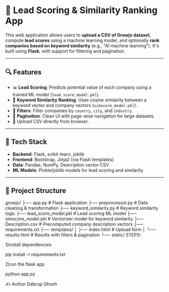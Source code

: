 # 🚀 Lead Scoring & Similarity Ranking App

This web application allows users to **upload a CSV of Growjo dataset**, compute **lead scores** using a machine learning model, and optionally **rank companies based on keyword similarity** (e.g., "AI machine learning"). It's built using **Flask**, with support for filtering and pagination.

---

## 🔍 Features

- 📊 **Lead Scoring**: Predicts potential value of each company using a trained ML model (`lead_score_model.pkl`).
- 🧠 **Keyword Similarity Ranking**: Uses cosine similarity between a keyword vector and company vectors (`simscore_model.pkl`).
- 🎯 **Filters**: Filter companies by `country`, `city`, and `industry`.
- 📃 **Pagination**: Clean UI with page-wise navigation for large datasets.
- 📁 Upload CSV directly from browser.

---

## 🧠 Tech Stack

- **Backend**: Flask, scikit-learn, joblib
- **Frontend**: Bootstrap, Jinja2 (via Flask templates)
- **Data**: Pandas, NumPy, Description vector CSV
- **ML Models**: Pickle/joblib models for lead scoring and similarity

---

## 📁 Project Structure


growjo/
├── app.py # Flask application
├── preprocessor.py # Data cleaning & transformation
├── keyword_similarity.py # Keyword similarity logic
├── lead_score_model.pkl # Lead scoring ML model
├── simscore_model.pkl # Vectorizer model for keyword similarity
├── Description.csv # Precomputed company description vectors
├── requirements.txt
├── templates/
│ ├── index.html # Upload form
│ └── results.html # Results with filters & pagination
└── static/ 
STEPS-

1)install dependencies

pip install -r requirements.txt

2)run the flask app

python app.py

✍️ Author
Debrup Ghosh
